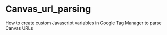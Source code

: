 # Canvas_url_parsing
How to create custom Javascript variables in Google Tag Manager to parse Canvas URLs
